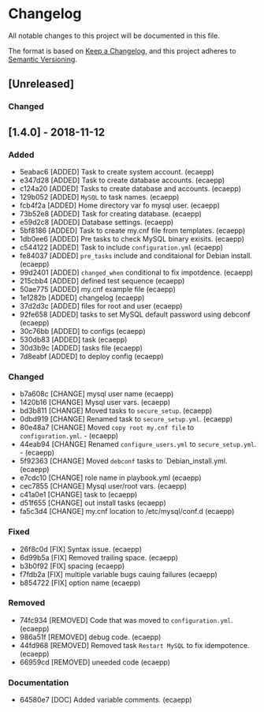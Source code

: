 
# Changelog

All notable changes to this project will be documented in this file.

The format is based on [Keep a Changelog](https://keepachangelog.com/en/1.0.0/),
and this project adheres to [Semantic Versioning](https://semver.org/spec/v2.0.0.html).

## [Unreleased]

### Changed

## [1.4.0] - 2018-11-12

### Added

- 5eabac6 [ADDED] Task to create system account. (ecaepp)
- e347d28 [ADDED] Task to create database accounts. (ecaepp)
- c124a20 [ADDED] Tasks to create database and accounts. (ecaepp)
- 129b052 [ADDED] `MySQL` to task names. (ecaepp)
- fcb4f2a [ADDED] Home directory var fo mysql user. (ecaepp)
- 73b52e8 [ADDED] Task for creating database. (ecaepp)
- e59d2c8 [ADDED] Database settings. (ecaepp)
- 5bf8186 [ADDED] Task to create my.cnf file from templates. (ecaepp)
- 1db0ee6 [ADDED] Pre tasks to check MySQL binary exisits. (ecaepp)
- c544122 [ADDED] Task to include `configuration.yml` (ecaepp)
- fe84037 [ADDED] `pre_tasks` include and conditaional for Debian install. (ecaepp)
- 99d2401 [ADDED] `changed_when` conditional to fix impotdence. (ecaepp)
- 215cbb4 [ADDED] defined test sequence (ecaepp)
- 50ae775 [ADDED] my.cnf example file (ecaepp)
- 1e1282b [ADDED] changelog (ecaepp)
- 37d2d3c [ADDED] files for root and user (ecaepp)
- 92fe658 [ADDED] tasks to set MySQL default password using debconf (ecaepp)
- 30c76bb [ADDED] to  configs (ecaepp)
- 530db83 [ADDED] task (ecaepp)
- 30d3b9c [ADDED] tasks file (ecaepp)
- 7d8eabf [ADDED] to deploy config (ecaepp)

### Changed

- b7a608c [CHANGE] mysql user name (ecaepp)
- 1420b16 [CHANGE]  Mysql user vars. (ecaepp)
- bd3b811 [CHANGE] Moved tasks to `secure_setup`. (ecaepp)
- 0dbd919 [CHANGE] Renamed task to `secure_setup.yml`. (ecaepp)
- 80e48a7 [CHANGE] Moved `copy root my.cnf file` to `configuration.yml`. - (ecaepp)
- 44eab94 [CHANGE] Renamed `configure_users.yml` to `secure_setup.yml`. - (ecaepp)
- 5f92363 [CHANGE] Moved `debconf` tasks to `Debian_install.yml. (ecaepp)
- e7cdc10 [CHANGE] role name in playbook.yml (ecaepp)
- cec7855 [CHANGE] Mysql user/root vars. (ecaepp)
- c41a0e1 [CHANGE] task  to (ecaepp)
- d51f655 [CHANGE] out install tasks (ecaepp)
- fa5c3d4 [CHANGE] my.cnf location to /etc/mysql/conf.d (ecaepp)

### Fixed

- 26f8c0d [FIX] Syntax issue. (ecaepp)
- 6d99b5a [FIX] Removed trailing space. (ecaepp)
- b3b0f92 [FIX] spacing (ecaepp)
- f7fdb2a [FIX] multiple variable bugs cauing failures (ecaepp)
- b854722 [FIX] option name (ecaepp)

### Removed

- 74fc934 [REMOVED] Code that was moved to `configuration.yml`. (ecaepp)
- 986a51f [REMOVED] debug code. (ecaepp)
- 44fd968 [REMOVED] Removed task `Restart MySQL` to fix idempotence. (ecaepp)
- 66959cd [REMOVED] uneeded code (ecaepp)

### Documentation

- 64580e7 [DOC] Added variable comments. (ecaepp)
